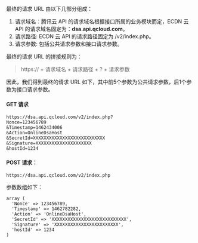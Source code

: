最终的请求 URL 由以下几部分组成：

1) 请求域名：腾讯云 API 的请求域名根据接口所属的业务模块而定，ECDN 云 API 的请求域名固定为：**dsa.api.qcloud.com**。  
2) 请求路径: ECDN 云 API 的请求路径固定为 /v2/index.php。  
3) 请求参数: 包括公共请求参数和接口请求参数。

最终的请求 URL 的拼接规则为：
> https:// + 请求域名 + 请求路径 + ? + 请求参数

因此，我们得到最终的请求 URL 如下，其中前5个参数为公共请求参数，后1个参数为接口请求参数。

#### GET 请求  
```
https://dsa.api.qcloud.com/v2/index.php?
Nonce=123456789
&Timestamp=1462434006
&Action=OnlineDsaHost
&SecretId=XXXXXXXXXXXXXXXXXXXXXXXXXXX
&Signature=XXXXXXXXXXXXXXXXXXXXX
&hostId=1234
```
#### POST 请求：  
```
https://dsa.api.qcloud.com/v2/index.php
```  
参数数组如下：
```
array (
  'Nonce' => 123456789,
  'Timestamp' => 1462782282,
  'Action' => 'OnlineDsaHost',
  'SecretId' => 'XXXXXXXXXXXXXXXXXXXXXXXXXXXX',
  'Signature' => 'XXXXXXXXXXXXXXXXXXXXXXXX',
  'hostId' => 1234
)
```  
